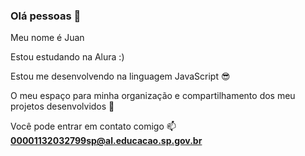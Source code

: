 ### Olá pessoas 👋
Meu nome é Juan

Estou estudando na Alura :)

Estou me desenvolvendo na linguagem JavaScript 😎

O meu espaço para minha organização e compartilhamento dos meu projetos desenvolvidos 🏓

Você pode entrar em contato comigo 📫
**00001132032799sp@al.educacao.sp.gov.br**

<!--
**Jgus26/Jgus26** is a ✨ _special_ ✨ repository because its `README.md` (this file) appears on your GitHub profile.

Here are some ideas to get you started:

- 🔭 I’m currently working on ...
- 🌱 I’m currently learning ...
- 👯 I’m looking to collaborate on ...
- 🤔 I’m looking for help with ...
- 💬 Ask me about ...
- 📫 How to reach me: ...
- 😄 Pronouns: ...
- ⚡ Fun fact: ...
-->
